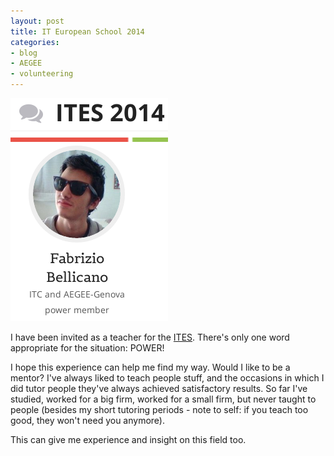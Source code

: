 ```yaml
---
layout: post
title: IT European School 2014
categories:
- blog
- AEGEE
- volunteering
---
```


![POWER](/img/powermember.png "POWER!")

I have been invited as a teacher for the [ITES](http://www.wg.aegee.org/itwg/ites2014/). There's only one word appropriate for the situation: POWER! 

I hope this experience can help me find my way. Would I like to be a mentor? I've always liked to teach people stuff, and the occasions in which I did tutor people they've always achieved satisfactory results. So far I've studied, worked for a big firm, worked for a small firm, but never taught to people (besides my short tutoring periods - note to self: if you teach too good, they won't need you anymore). 

This can give me experience and insight on this field too.